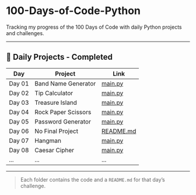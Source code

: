 # 100-Days-of-Code-Python
Tracking my progress of the 100 Days of Code with daily Python projects and challenges.

---

## 📅 Daily Projects - Completed

| Day | Project | Link |
|-----|---------|------|
| Day 01 | Band Name Generator | [main.py](./Daily-Projects/DAY-01-Band_Name_Generator/main.py) |
| Day 02 | Tip Calculator | [main.py](./Daily-Projects/DAY-02-Tip_Calculator/main.py) |
| Day 03 | Treasure Island | [main.py](./Daily-Projects/DAY-03-Treasure_Island/main.py) |
| Day 04 | Rock Paper Scissors | [main.py](./Daily-Projects/DAY-04-Rock_Paper_Scissors/main.py) |
| Day 05 | Password Generator | [main.py](./Daily-Projects/DAY-05-Password_Generator/main.py) |
| Day 06 | No Final Project | [README.md](./Daily-Projects/DAY-06-Reeborgs_World/README.md) |
| Day 07 | Hangman | [main.py](./Daily-Projects/DAY-07-Hangman/main.py) |
| Day 08 | Caesar Cipher | [main.py](./Daily-Projects/DAY-08-Caesar_Cipher/main.py) |
| ... | ... | ... |

---

> Each folder contains the code and a `README.md` for that day’s challenge.

